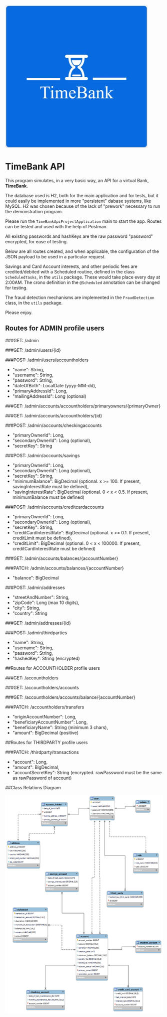 ![](src/main/resources/images/TimeBankLogo.JPG)

# TimeBank API


This program simulates, in a very basic way, an API for a virtual Bank, **TimeBank**.

The database used is H2, both for the main application and for tests, but it could easily be implemented in more
"persistent" dabase systems, like MySQL. H2 was chosen because of the lack of "prework" necessary to run the demonstration
program. 

Please run the `TimeBankApiProjectApplication` main to start the app. Routes can be tested and used with 
the help of Postman.

All existing passwords and hashKeys are the raw password "password" encrypted, for ease of testing.

Below are all routes created, and when applicable, the configuration of the JSON payload
to be used in a particular request.

Savings and Card Account interests, and other periodic fees are credited/debited 
with a Scheduled routine, defined in the class `ScheduledTasks`, in the `utils` package.
These would take place every day at 2:00AM. The crono definition in the `@Scheduled` annotation can be 
changed for testing.

The fraud detection mechanisms are implemented in the `FraudDetection` class, in the `utils` package.

Please enjoy.


## Routes for ADMIN profile users

###GET: /admin

###GET: /admin/users/{id}

###POST: /admin/users/accountholders
- "name": String,
- "username": String,
- "password": String,
- "dateOfBirth": LocalDate (yyyy-MM-dd),
- "primaryAddressId": Long,
- "mailingAddressId": Long (optional)

###GET: /admin/accounts/accountholders/primaryowners/{primaryOwner}

###GET: /admin/accounts/accountholders/{id}

###POST: /admin/accounts/checkingaccounts
- "primaryOwnerId": Long,
- "secondaryOwnerId": Long (optional),
- "secretKey": String

###POST: /admin/accounts/savings
- "primaryOwnerId": Long,
- "secondaryOwnerId": Long (optional),
- "secretKey": String,
- "minimumBalance": BigDecimal (optional. x >= 100. If present, savingInterestRate must be defined),
- "savingInterestRate": BigDecimal (optional. 0 < x < 0.5. If present, minimumBalance must be defined)

###POST: /admin/accounts/creditcardaccounts
- "primaryOwnerId": Long,
- "secondaryOwnerId": Long (optional),
- "secretKey": String,
- "creditCardInterestRate": BigDecimal (optional. x >= 0.1. If present, creditLimit must be defined),
- "creditLimit": BigDecimal (optional. 0 < x < 100000. If present, creditCardInterestRate must be defined)

###GET: /admin/accounts/balances/{accountNumber}

###PATCH: /admin/accounts/balances/{accountNumber}
- "balance": BigDecimal

###POST: /admin/addresses
- "streetAndNumber": String,
- "zipCode": Long (max 10 digits),
- "city": String,
- "country": String

###GET: /admin/addresses/{id}

###POST: /admin/thirdparties
- "name": String,
- "username": String,
- "password": String,
- "hashedKey": String (encrypted)


##Routes for ACCOUNTHOLDER profile users

###GET: /accountholders

###GET: /accountholders/accounts

###GET: /accountholders/accounts/balance/{accountNumber}

###PATCH: /accountholders/transfers
- "originAccountNumber": Long,
- "beneficiaryAccountNumber": Long,
- "beneficiaryName": String (minimum 3 chars),
- "amount": BigDecimal (positive)


##Routes for THIRDPARTY profile users

###PATCH: /thirdparty/transactions
- "account": Long,
- "amount": BigDecimal,
- "accountSecretKey": String (encrypted. rawPassword must be the same as rawPassword of account)


##Class Relations Diagram

![](src/main/resources/images/class_relations_diagram.png)
